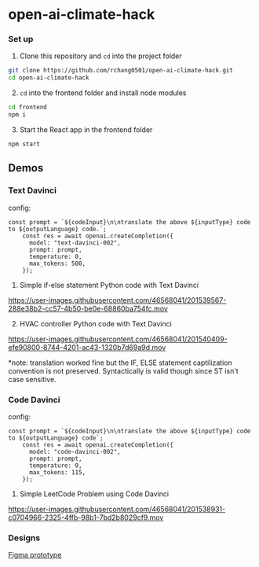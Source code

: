 # open-ai-climate-hack

### Set up

1. Clone this repository and `cd` into the project folder

```bash
git clone https://github.com/rchang0501/open-ai-climate-hack.git
cd open-ai-climate-hack
```

2. `cd` into the frontend folder and install node modules

```bash
cd frontend
npm i
```

3. Start the React app in the frontend folder

```
npm start
```

## Demos
### Text Davinci 
config: 
```
const prompt = `${codeInput}\n\ntranslate the above ${inputType} code to ${outputLanguage} code.`;
    const res = await openai.createCompletion({
      model: "text-davinci-002",
      prompt: prompt,
      temperature: 0,
      max_tokens: 500,
    });
```

1. Simple if-else statement Python code with Text Davinci 

https://user-images.githubusercontent.com/46568041/201539567-288e38b2-cc57-4b50-be0e-68860ba754fc.mov

2. HVAC controller Python code with Text Davinci

https://user-images.githubusercontent.com/46568041/201540409-efe90800-8744-4201-ac43-1320b7d69a9d.mov

*note: translation worked fine but the IF, ELSE statement captilization convention is not preserved. Syntactically is valid though since ST isn't case sensitive. 

### Code Davinci 
config: 
```
const prompt = `${codeInput}\n\ntranslate the above ${inputType} code to ${outputLanguage} code`;
    const res = await openai.createCompletion({
      model: "code-davinci-002",
      prompt: prompt,
      temperature: 0,
      max_tokens: 115,
    });
```

1. Simple LeetCode Problem using Code Davinci

https://user-images.githubusercontent.com/46568041/201538931-c0704966-2325-4ffb-98b1-7bd2b8029cf9.mov


### Designs

[Figma prototype](https://www.figma.com/proto/icEWggBbPppziSh981yWKK/open-ai-climate-hacks?page-id=0%3A1&node-id=79%3A352&viewport=1949%2C1369%2C0.66&scaling=min-zoom)
